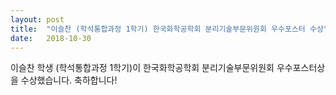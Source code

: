 ```yaml
---
layout: post
title:  "이슬찬 (학석통합과정 1학기) 한국화학공학회 분리기술부문위원회 우수포스터 수상"
date:   2018-10-30
---
```

이슬찬 학생 (학석통합과정 1학기)이 한국화학공학회 분리기술부문위원회 우수포스터상을 수상했습니다. 축하합니다!
